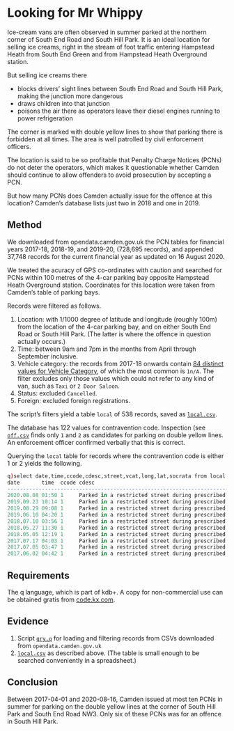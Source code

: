 Looking for Mr Whippy
=====================



Ice-cream vans are often observed in summer parked at the northern corner of South End Road and South Hill Park. It is an ideal location for selling ice creams, right in the stream of foot traffic entering Hampstead Heath from South End Green and from Hampstead Heath Overground station. 

But selling ice creams there

-   blocks drivers’ sight lines between South End Road and South Hill Park, making the junction more dangerous 
-   draws children into that junction 
-   poisons the air there as operators leave their diesel engines running to power refrigeration 

The corner is marked with double yellow lines to show that parking there is forbidden at all times. The area is well patrolled by civil enforcement officers. 

The location is said to be so profitable that Penalty Charge Notices (PCNs) do not deter the operators, which makes it questionable whether Camden should continue to allow offenders to avoid prosecution by accepting a PCN. 

But how many PCNs does Camden actually issue for the offence at this location? Camden’s database lists just two in 2018 and one in 2019.


Method
------

We downloaded from opendata.camden.gov.uk the PCN tables for financial years 2017-18, 2018-19, and 2019-20, (728,695 records), and appended 37,748 records for the current financial year as updated on 16 August 2020.

We treated the acuracy of GPS co-ordinates with caution and searched for PCNs within 100 metres of the 4-car parking bay opposite Hampstead Heath Overground station. Coordinates for this location were taken from Camden’s table of parking bays.

Records were filtered as follows.

1.  Location: with 1/1000 degree of latitude and longitude (roughly 100m) from the location of the 4-car parking bay, and on either South End Road or South Hill Park. (The latter is where the offence in question actually occurs.)
2.  Time: between 9am and 7pm in the months from April through September inclusive.
3.  Vehicle category: the records from 2017-18 onwards contain [84 distinct values for Vehicle Category](vt.csv), of which the most common is `1n/A`. The filter excludes only those values which could not refer to any kind of van, such as `Taxi` or `2 Door Saloon`. 
4.  Status: excluded `Cancelled`.
5.  Foreign: excluded foreign registrations.

The script’s filters yield a table `local` of 538 records, saved as [`local.csv`](local.csv).

The database has 122 values for contravention code. 
Inspection (see [`off.csv`](off.csv) finds only `1` and `2` as candidates for parking on double yellow lines.
An enforcement officer confirmed verbally that this is correct.

Querying the `local` table for records where the contravention code is either 1 or 2 yields the following.

```q
q)select date,time,ccode,cdesc,street,vcat,long,lat,socrata from local where ccode in 1 2
date       time  ccode cdesc                                                 street          vcat    long      lat      socrata
-------------------------------------------------------------------------------------------------------------------------------
2020.08.08 01:50 1     Parked in a restricted street during prescribed hours SOUTH HILL PARK Van     -0.166066 51.55535 825098
2019.09.23 10:14 1     Parked in a restricted street during prescribed hours SOUTH END ROAD  Van     -0.166336 51.55511 767090
2019.08.29 09:08 1     Parked in a restricted street during prescribed hours SOUTH END ROAD  1n/A    -0.16612  51.55495 742426
2019.06.10 04:20 1     Parked in a restricted street during prescribed hours SOUTH HILL PARK 1n/A    -0.166536 51.55519 752449
2018.07.10 03:56 1     Parked in a restricted street during prescribed hours SOUTH HILL PARK Box Van -0.16554  51.55542 809700
2018.05.27 11:30 1     Parked in a restricted street during prescribed hours SOUTH END ROAD  1n/A    -0.166378 51.5553  811309
2018.05.05 12:19 1     Parked in a restricted street during prescribed hours SOUTH HILL PARK 1n/A    -0.165755 51.55537 752766
2017.07.17 04:03 1     Parked in a restricted street during prescribed hours SOUTH HILL PARK 1n/A    -0.16647  51.55559 792802
2017.07.05 03:47 1     Parked in a restricted street during prescribed hours SOUTH HILL PARK 1n/A    -0.166077 51.55535 764951
2017.06.02 04:42 1     Parked in a restricted street during prescribed hours SOUTH END ROAD  1n/A    -0.165883 51.55486 783456
```


Requirements
------------

The q language, which is part of kdb+. 
A copy for non-commercial use can be obtained gratis from [code.kx.com](https://code.kx.com/q/learn/install/).


Evidence
--------

1.  Script [`qry.q`](qry.q) for loading and filtering records from CSVs downloaded from `opendata.camden.gov.uk`
2.  [`local.csv`](local.csv) as described above. (The table is small enough to be searched conveniently in a spreadsheet.)


Conclusion
----------

Between 2017-04-01 and 2020-08-16, Camden issued at most ten PCNs in summer for parking on the double yellow lines at the corner of South Hill Park and South End Road NW3. Only six of these PCNs was for an offence in South Hill Park.

